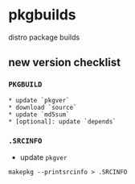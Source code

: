 # pkgbuilds

distro package builds

## new version checklist

### `PKGBUILD`

    * update `pkgver`
    * download `source`
    * update `md5sum`
    * [optional]: update `depends`

### `.SRCINFO`

   * update `pkgver`
   
```
makepkg --printsrcinfo > .SRCINFO
```